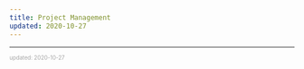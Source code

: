 ```yaml
---
title: Project Management
updated: 2020-10-27
---
```


---

<sup><sub><font color="#a6a6a6">updated: 2020-10-27</font></sub></sup>
